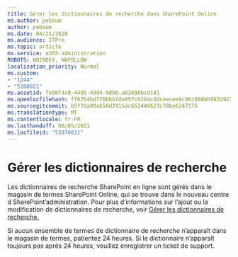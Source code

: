 ```yaml
---
title: Gérer les dictionnaires de recherche dans SharePoint Online
ms.author: pebaum
author: pebaum
ms.date: 04/21/2020
ms.audience: ITPro
ms.topic: article
ms.service: o365-administration
ROBOTS: NOINDEX, NOFOLLOW
localization_priority: Normal
ms.custom:
- "1244"
- "5200021"
ms.assetid: fe00f4c0-44d5-49d4-9db0-a62698bcd1d1
ms.openlocfilehash: ff6764bd770bbb74e857c6264cddceecee9c96c888bb983292398522f5e90a5c
ms.sourcegitcommit: b5f7da89a650d2915dc652449623c78be6247175
ms.translationtype: MT
ms.contentlocale: fr-FR
ms.lasthandoff: 08/05/2021
ms.locfileid: "53976611"
---
```

# <a name="manage-search-dictionaries"></a>Gérer les dictionnaires de recherche

Les dictionnaires de recherche SharePoint en ligne sont gérés dans le magasin de termes SharePoint Online, qui se trouve dans le nouveau centre d SharePoint’administration. Pour plus d’informations sur l’ajout ou la modification de dictionnaires de recherche, voir [Gérer les dictionnaires de recherche.](https://go.microsoft.com/fwlink/?linkid=2044669&amp;clcid=0x409)
  
Si aucun ensemble de termes de dictionnaire de recherche n’apparaît dans le magasin de termes, patientez 24 heures. Si le dictionnaire n’apparaît toujours pas après 24 heures, veuillez enregistrer un ticket de support.
  